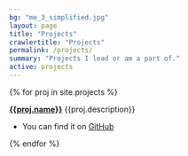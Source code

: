 ```yaml
---
bg: "me_3_simplified.jpg"
layout: page
title: "Projects"
crawlertitle: "Projects"
permalink: /projects/
summary: "Projects I lead or am a part of."
active: projects
---
```



{% for proj in site.projects %}

  <p><a href="{{proj.url}}" target="_blank" style="font-weight:bold;">{{proj.name}}</a> {{proj.description}}</p>
  <ul>
    <li>
      You can find it on <a href="{{proj.code-url}}" target="_blank">GitHub</a>
    </li>
  </ul>

{% endfor %}
